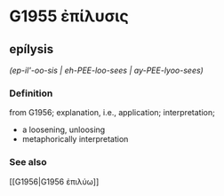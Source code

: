 # G1955 ἐπίλυσις

## epílysis

_(ep-il'-oo-sis | eh-PEE-loo-sees | ay-PEE-lyoo-sees)_

### Definition

from G1956; explanation, i.e., application; interpretation; 

- a loosening, unloosing
- metaphorically interpretation

### See also

[[G1956|G1956 ἐπιλύω]]
